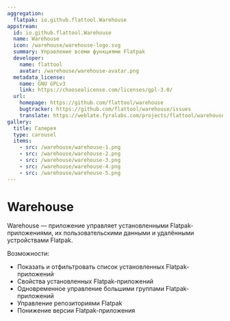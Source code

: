 ```yaml
---
aggregation:
  flatpak: io.github.flattool.Warehouse
appstream:
  id: io.github.flattool.Warehouse
  name: Warehouse
  icon: /warehouse/warehouse-logo.svg
  summary: Управление всеми функциями Flatpak
  developer:
    name: flattool
    avatar: /warehouse/warehouse-avatar.png
  metadata_license:
    name: GNU GPLv3
    link: https://choosealicense.com/licenses/gpl-3.0/
  url:
    homepage: https://github.com/flattool/warehouse
    bugtracker: https://github.com/flattool/warehouse/issues
    translate: https://weblate.fyralabs.com/projects/flattool/warehouse/
gallery:
  title: Галерея
  type: carousel
  items:
    - src: /warehouse/warehouse-1.png
    - src: /warehouse/warehouse-2.png
    - src: /warehouse/warehouse-3.png
    - src: /warehouse/warehouse-4.png
    - src: /warehouse/warehouse-5.png
---
```


# Warehouse

Warehouse — приложение управляет установленными Flatpak-приложениями, их пользовательскими данными и удалёнными устройствами Flatpak.

Возможности:

- Показать и отфильтровать список установленных Flatpak-приложений
- Свойства установленных Flatpak-приложений
- Одновременное управление большими группами Flatpak-приложений
- Управление репозиториями Flatpak
- Понижение версии Flatpak-приложения

<AGWGallery />

<!--@include: @apps/.parts/install/content-flatpak.md-->
